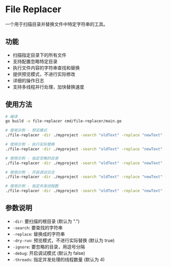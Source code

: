 # File Replacer

一个用于扫描目录并替换文件中特定字符串的工具。

## 功能

- 扫描指定目录下的所有文件
- 支持配置忽略特定目录
- 执行文件内容的字符串查找和替换
- 提供预览模式，不进行实际修改
- 详细的操作日志
- 支持多线程并行处理，加快替换速度

## 使用方法

```bash
# 编译
go build -o file-replacer cmd/file-replacer/main.go

# 使用示例 - 预览模式
./file-replacer -dir ./myproject -search "oldText" -replace "newText" -dry-run

# 使用示例 - 执行实际替换
./file-replacer -dir ./myproject -search "oldText" -replace "newText" -dry-run=false

# 使用示例 - 指定忽略的目录
./file-replacer -dir ./myproject -search "oldText" -replace "newText" -ignore ".git,node_modules,vendor"

# 使用示例 - 开启调试日志
./file-replacer -dir ./myproject -search "oldText" -replace "newText" -debug

# 使用示例 - 指定并发线程数
./file-replacer -dir ./myproject -search "oldText" -replace "newText" -threads 8
```

## 参数说明

- `-dir`: 要扫描的根目录 (默认为 ".")
- `-search`: 要查找的字符串
- `-replace`: 替换成的字符串
- `-dry-run`: 预览模式，不进行实际替换 (默认为 true)
- `-ignore`: 要忽略的目录，用逗号分隔
- `-debug`: 开启调试模式 (默认为 false)
- `-threads`: 指定并发处理的线程数量 (默认为 4)

